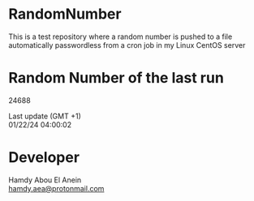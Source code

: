 # RandomNumber    
This is a test repository where a random number is pushed to a file automatically passwordless from a cron job in my Linux CentOS server    
# Random Number of the last run   
24688
      
Last update (GMT +1)    
01/22/24 04:00:02
# Developer    
Hamdy Abou El Anein   
hamdy.aea@protonmail.com
